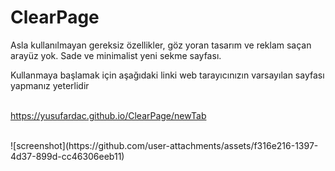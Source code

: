 # ClearPage

Asla kullanılmayan gereksiz özellikler, göz yoran tasarım ve reklam saçan arayüz yok.
Sade ve minimalist yeni sekme sayfası.<br>

Kullanmaya başlamak için aşağıdaki linki web tarayıcınızın varsayılan sayfası yapmanız yeterlidir<br><br>

https://yusufardac.github.io/ClearPage/newTab

<br>
![screenshot](https://github.com/user-attachments/assets/f316e216-1397-4d37-899d-cc46306eeb11)

